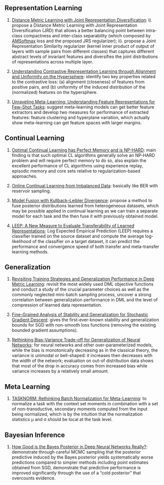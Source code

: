 ## Representation Learning

1. [Distance Metric Learning with Joint Representation Diversification](https://proceedings.icml.cc/static/paper_files/icml/2020/4066-Paper.pdf): i). propose a Distance Metric Learning with Joint Representation Diversification (JRD) that allows a better balancing point between intra-class compactness and inter-class separability (which composed by [AMSoftmax](https://arxiv.org/abs/1801.09414) loss and the proposed JRS regularizer); ii). propose a Joint Representation Similarity regularizer (kernel inner product of output of layers with sample pairs from different classes) that captures different abstract levels of invariant features and diversifies the joint distributions of representations across multiple layer.


2. [Understanding Contrastive Representation Learning through Alignment and Uniformity on the Hypersphere](https://proceedings.icml.cc/static/paper_files/icml/2020/5503-Paper.pdf): identify two key properties related to the contrastive loss: (a) alignment (closeness) of features from positive pairs, and (b) uniformity of the induced distribution of the (normalized) features on the hypersphere.

3. [Unraveling Meta-Learning: Understanding Feature Representations for Few-Shot Tasks](https://arxiv.org/pdf/2002.06753.pdf): suggest meta-learning models can get better feature extractors and develop two measures for performance of extracted features: feature clustering and hyperplane variation, which actually show meta-learning can get feature spaces with larger margins. 

## Continual Learning  

1. [Optimal Continual Learning has Perfect Memory and is NP-HARD](https://proceedings.icml.cc/static/paper_files/icml/2020/204-Paper.pdf): main finding is that such optimal CL algorithms generally solve an NP-HARD problem and will require perfect memory to do so, also explain the excellent performance of CL algorithms using experience replay, episodic memory and core sets relative to regularization-based approaches.


2. [Online Continual Learning from Imbalanced Data](https://proceedings.icml.cc/static/paper_files/icml/2020/4727-Paper.pdf): basically like BER with reservoir sampling. 

3. [Model Fusion with Kullback–Leibler Divergence](https://arxiv.org/pdf/2007.06168.pdf): propose a method to fuse posterior distributions learned from heterogeneous datasets, which may be possible applied in continual learning as we can train a separate model for each task and the then fuse it with previously obtained model.

4. [LEEP: A New Measure to Evaluate Transferability of Learned Representations](https://proceedings.icml.cc/static/paper_files/icml/2020/3080-Paper.pdf): Log Expected Empirical Prediction (LEEP) requires a classifier trained on the source dataset and compute the average log-likelihood of the classifier on a target dataset, it can predict the performance and convergence speed of both transfer and meta-transfer learning methods. 

## Generalization

1. [Revisiting Training Strategies and Generalization Performance in Deep Metric Learning](https://proceedings.icml.cc/static/paper_files/icml/2020/1739-Paper.pdf): revisit the most widely used DML objective functions and conduct a study of the crucial parameter choices as well as the commonly neglected mini-batch sampling process, uncover a strong correlation between generalization performance in DML and the level of compression of learned data representation. 

2. [Fine-Grained Analysis of Stability and Generalization for Stochastic Gradient Descent](https://proceedings.icml.cc/static/paper_files/icml/2020/1028-Paper.pdf): gives the first-ever-known stability and generalization bounds for SGD with non-smooth loss functions (removing the existing bounded gradient  assumptions). 

3. [Rethinking Bias-Variance Trade-off for Generalization of Neural Networks](https://proceedings.icml.cc/static/paper_files/icml/2020/2946-Paper.pdf): for neural networks and other over-parameterized models, while the bias is monotonically decreasing as in the classical theory, the variance is unimodal or bell-shaped: it increases then decreases with the width of the network; evaluation on out-of distribution data shows that most of the drop in accuracy comes from increased bias while variance increases by a relatively small amount.


## Meta Learning

1. [TASKNORM: Rethinking Batch Normalization for Meta-Learning](https://arxiv.org/pdf/2003.03284.pdf): to normalize a task with the context set moments in combination with a set of non-transductive, secondary moments computed from the input being normalized, which is by the intuition that the normalization statistics µ and σ should be local at the task level.  


## Bayesian Inference

1. [How Good is the Bayes Posterior in Deep Neural Networks Really?](https://proceedings.icml.cc/static/paper_files/icml/2020/3581-Paper.pdf):  demonstrate through careful MCMC sampling that the posterior predictive induced by the Bayes posterior yields systematically worse predictions compared to simpler methods including point estimates obtained from SGD, demonstrate that predictive performance is improved significantly through the use of a “cold posterior” that overcounts evidence. 